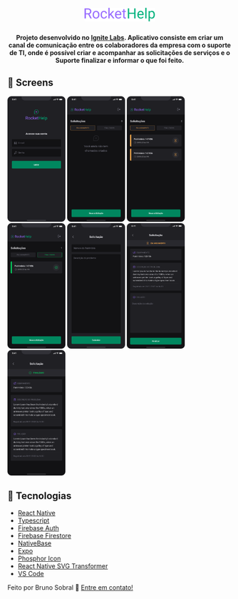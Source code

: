<h1 align="center">
    <br>
    <img alt="project logo" src="./src/assets/logo-name.png" />
</h1>

<h4 align="center">
  Projeto desenvolvido no <a href="https://lp.rocketseat.com.br/ignite">Ignite Labs</a>. Aplicativo consiste em criar um canal de comunicação entre os colaboradores da empresa com o suporte de TI, onde é possível criar e acompanhar as solicitações de serviços e o Suporte finalizar e informar o que foi feito.
</h4>

## :rocket: Screens
<div>
  <img alt="screen" src="./src/assets/Login.png" width="130px">
  <img alt="screen" src="./src/assets/Home - Sem chamados.png" width="130px">
  <img alt="screen" src="./src/assets/Home - Chamados em andamento.png" width="130px">
  <img alt="screen" src="./src/assets/Home - Chamados finalizados.png" width="130px">
  <img alt="screen" src="./src/assets/Nova solicitação.png" width="130px">
  <img alt="screen" src="./src/assets/Solicitação - Em andamento.png" width="130px" height="281.25">
  <img alt="screen" src="./src/assets/Solicitação - Finalizada.png" width="130px">
</div>

## :rocket: Tecnologias

-  [React Native](https://reactnative.dev/)
-  [Typescript](https://www.typescriptlang.org/)
-  [Firebase Auth](https://firebase.google.com/)
-  [Firebase Firestore](https://firebase.google.com/)
-  [NativeBase](https://nativebase.io/)
-  [Expo](https://expo.dev/)
-  [Phosphor Icon](https://phosphoricons.com/)
-  [React Native SVG Transformer](https://github.com/kristerkari/react-native-svg-transformer)
-  [VS Code](https://code.visualstudio.com/)


Feito por Bruno Sobral :wave: [Entre em contato!](https://www.linkedin.com/in/brunosobraldev/)
